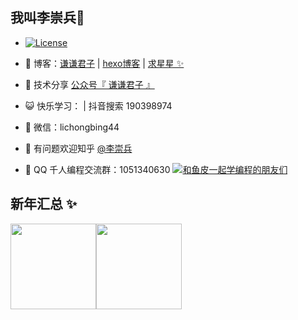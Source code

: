 
## 我叫李崇兵👋
- [![License](https://image.lichongbing.com/antulogo.svg)](https://www.apache.org/licenses/LICENSE-2.0)
-    🏡 博客：<a href="https://blog.lichongbing.com" target="_blank">谦谦君子</a> | <a href="https://www.lichongbing.com" target="_blank">hexo博客</a> | <a href="https://github.com/lichongbing/" target="_blank">求星星 ✨</a>

-    🌱 技术分享 <a href="" target="_blank">公众号『 谦谦君子 』</a>

-    😺 快乐学习：</a> | 抖音搜索 190398974 

-    💬 微信：lichongbing44

-    🤔 有问题欢迎知乎 <a href="https://www.zhihu.com/people/yupi-31-97" target="_blank">@李崇兵</a>

-    👬 QQ 千人编程交流群：1051340630 <a target="_blank" href="https://qm.qq.com/cgi-bin/qm/qr?k=Aevn1r1U-DJ7ajBLBjed7VmLV2ZW06hx&jump_from=webapi"><img border="0" src="https://pub.idqqimg.com/wpa/images/group.png" alt="和鱼皮一起学编程的朋友们" title="和鱼皮一起学编程的朋友们"></a>

## 新年汇总 ✨

<img align="" height="137px" src="https://github-readme-stats.vercel.app/api?username=lichongbing&hide_title=true&hide_border=true&show_icons=true&include_all_commits=true&line_height=21&bg_color=0,EC6C6C,FFD479,FFFC79,73FA79&theme=graywhite&locale=cn" /><img align="" height="137px" src="https://github-readme-stats.vercel.app/api/top-langs/?username=lichongbing&hide_title=true&hide_border=true&layout=compact&bg_color=0,73FA79,73FDFF,D783FF&theme=graywhite&locale=cn" />








